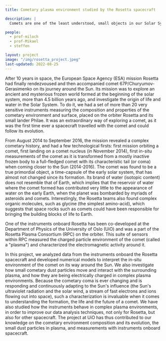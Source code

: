 ```yaml
---
title: Cometary plasma environment studied by the Rosetta spacecraft

description: |
  Comets are one of the least understood, small objects in our Solar System, made primarily of ice, dust and small rocks. When approaching Sun, parts of this material is being heated up and creates a coma - partially ionized atmosphere around a comet. This represents a very complex system actively interacting with the solar wind plasma. The Rosetta mission is unique, as it will accompany the comet for over a year, and it will be the first time ever the mankind will explore a comet with such a close inspection.

people:
  - prof-miloch
  - prof-Mikael
  - steffen

layout: project
image: "/img/rosetta_project.jpeg"
last-updated: 2022-08-25
---
```


After 10 years in space, the European Space Agency (ESA) mission Rosetta had finally rendezvoused and then accompanied comet 67P/Churyumov-Gerasimenko on its journey around the Sun. Its mission was to explore an ancient and mysterious frozen world formed at the beginning of the solar system, more than 4.5 billion years ago, and investigate the origin of life and water in the Solar System. To do it, we had a set of more than 20 very sensitive instruments measuring the composition and properties of the cometary environment and surface, placed on the orbiter Rosetta and its small lander Philae. It was an extraordinary way of exploring a comet, as it was the first time ever a spacecraft travelled with the comet and could follow its evolution.

 From August 2014 to September 2016, the mission revealed a complex cometary history, and had a few technological firsts: first mission orbiting a comet, first landing on a comet nucleus (in November 2014), first in-situ measurements of the comet as it is transformed from a mostly inactive frozen body to a full-fledged comet with its characteristic tail (or coma) when coming closer to the Sun (2014-2016). The comet was found to be a true primordial object, a time-capsule of the early solar system, that has almost not changed since its formation. Its brand of water (isotopic content) does not resemble that of Earth, which implies that the reservoir of water where the comet formed has contributed very little to the appearance of water on the early Earth, when the planet was bombarded by myriads of asteroids and comets. Interestingly, the Rosetta teams also found complex organic molecules, such as glycine (the simplest amino-acid), which suggests that space rocks such as comets could have been responsible for bringing the building blocks of life to Earth.

 One of the instruments onboard Rosetta has been co-developed at the Department of Physics of the University of Oslo (UiO) and was a part of the Rosetta Plasma Consortium (RPC) on the orbiter. This suite of sensors within RPC measured the charged particle environment of the comet (called a "plasma") and characterized the electromagnetic activity around it.

 In this project, we analyzed data from the instruments onboard the Rosetta spacecraft and developed numerical models to interpret the in-situ environment of the comet on its way around the Sun. We also investigate how small cometary dust particles move and interact with the surrounding plasma, and how they are being electrically charged in complex plasma environments. Because the cometary coma is ever changing and is responding and continuously adapting to the Sun's influence (the Sun's ultraviolet radiation and the solar wind, a stream of fast electrons and ions flowing out into space), such a characterization is invaluable when it comes to understanding the formation, the life and the future of a comet. We have also studied how the instruments behave in complex plasma environments, in order to improve our data analysis techniques, not only for Rosetta, but also for other spacecraft. The project at UiO has thus contributed to our knowledge on the cometary environment composition and its evolution, the small dust particles in plasma, and measurements with instruments onboard spacecraft.
